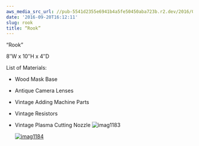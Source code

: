 ```yaml
---
aws_media_src_url: //pub-5541d2355e6941b4a5fe50450aba723b.r2.dev/2016/09/imag1183.jpg
date: '2016-09-20T16:12:11'
slug: rook
title: “Rook”
---
```


 “Rook”

 8″W x 10″H x 4″D

 List of Materials:

  * Wood Mask Base
 * Antique Camera Lenses
 * Vintage Adding Machine Parts
 * Vintage Resistors
 * Vintage Plasma Cutting Nozzle
  ![imag1183](//pub-5541d2355e6941b4a5fe50450aba723b.r2.dev/2016/09/imag1183.jpg?w=602)

     [   ![imag1184](https://i0.wp.com/assemblique.files.wordpress.com/2016/09/imag1184.jpg?w=297&h=525&crop&ssl=1 "imag1184") ](https://assemblique.com/2016/09/20/rook/imag1184/#main)
